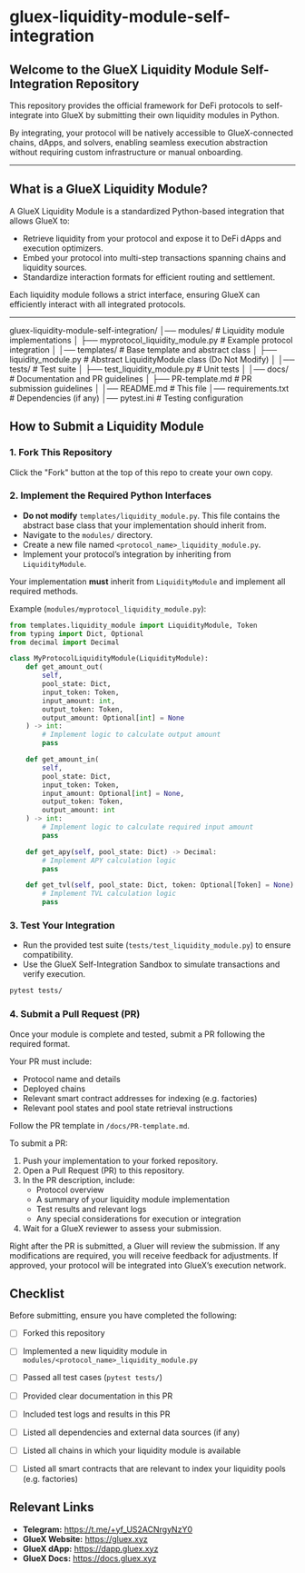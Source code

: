# gluex-liquidity-module-self-integration

## Welcome to the GlueX Liquidity Module Self-Integration Repository

This repository provides the official framework for DeFi protocols to self-integrate into GlueX by submitting their own liquidity modules in Python.

By integrating, your protocol will be natively accessible to GlueX-connected chains, dApps, and solvers, enabling seamless execution abstraction without requiring custom infrastructure or manual onboarding.

---

## What is a GlueX Liquidity Module?

A GlueX Liquidity Module is a standardized Python-based integration that allows GlueX to:

- Retrieve liquidity from your protocol and expose it to DeFi dApps and execution optimizers.
- Embed your protocol into multi-step transactions spanning chains and liquidity sources.
- Standardize interaction formats for efficient routing and settlement.

Each liquidity module follows a strict interface, ensuring GlueX can efficiently interact with all integrated protocols.

---

gluex-liquidity-module-self-integration/
│── modules/                          # Liquidity module implementations
│   ├── myprotocol_liquidity_module.py # Example protocol integration
│
│── templates/                         # Base template and abstract class
│   ├── liquidity_module.py            # Abstract LiquidityModule class (Do Not Modify)
│
│── tests/                              # Test suite
│   ├── test_liquidity_module.py        # Unit tests
│
│── docs/                               # Documentation and PR guidelines
│   ├── PR-template.md                  # PR submission guidelines
│
│── README.md                           # This file
│── requirements.txt                    # Dependencies (if any)
│── pytest.ini                          # Testing configuration



## How to Submit a Liquidity Module

### 1. Fork This Repository

Click the "Fork" button at the top of this repo to create your own copy.



### 2. Implement the Required Python Interfaces

- **Do not modify** `templates/liquidity_module.py`. This file contains the abstract base class that your implementation should inherit from.
- Navigate to the `modules/` directory.
- Create a new file named `<protocol_name>_liquidity_module.py`.
- Implement your protocol’s integration by inheriting from `LiquidityModule`.

Your implementation **must** inherit from `LiquidityModule` and implement all required methods.

Example (`modules/myprotocol_liquidity_module.py`):

```python
from templates.liquidity_module import LiquidityModule, Token
from typing import Dict, Optional
from decimal import Decimal

class MyProtocolLiquidityModule(LiquidityModule):
    def get_amount_out(
        self, 
        pool_state: Dict, 
        input_token: Token, 
        input_amount: int, 
        output_token: Token, 
        output_amount: Optional[int] = None
    ) -> int:
        # Implement logic to calculate output amount
        pass

    def get_amount_in(
        self, 
        pool_state: Dict, 
        input_token: Token, 
        input_amount: Optional[int] = None, 
        output_token: Token, 
        output_amount: int
    ) -> int:
        # Implement logic to calculate required input amount
        pass

    def get_apy(self, pool_state: Dict) -> Decimal:
        # Implement APY calculation logic
        pass

    def get_tvl(self, pool_state: Dict, token: Optional[Token] = None) -> Decimal:
        # Implement TVL calculation logic
        pass
```




### 3. Test Your Integration

- Run the provided test suite (`tests/test_liquidity_module.py`) to ensure compatibility.
- Use the GlueX Self-Integration Sandbox to simulate transactions and verify execution.

```bash
pytest tests/
```



### 4. Submit a Pull Request (PR)

Once your module is complete and tested, submit a PR following the required format.

Your PR must include:
- Protocol name and details
- Deployed chains
- Relevant smart contract addresses for indexing (e.g. factories)
- Relevant pool states and pool state retrieval instructions

Follow the PR template in `/docs/PR-template.md`.

To submit a PR:
1. Push your implementation to your forked repository.
2. Open a Pull Request (PR) to this repository.
3. In the PR description, include:
   - Protocol overview
   - A summary of your liquidity module implementation
   - Test results and relevant logs
   - Any special considerations for execution or integration
4. Wait for a GlueX reviewer to assess your submission.

Right after the PR is submitted, a Gluer will review the submission. If any modifications are required, you will receive feedback for adjustments. If approved, your protocol will be integrated into GlueX’s execution network.



## Checklist  
Before submitting, ensure you have completed the following:  

- [ ] Forked this repository  
- [ ] Implemented a new liquidity module in `modules/<protocol_name>_liquidity_module.py`  
- [ ] Passed all test cases (`pytest tests/`)  
- [ ] Provided clear documentation in this PR  
- [ ] Included test logs and results in this PR  
- [ ] Listed all dependencies and external data sources (if any)  
- [ ] Listed all chains in which your liquidity module is available
- [ ] Listed all smart contracts that are relevant to index your liquidity pools (e.g. factories)



## Relevant Links
- **Telegram:** https://t.me/+yf_US2ACNrgyNzY0
- **GlueX Website:** https://gluex.xyz
- **GlueX dApp:** https://dapp.gluex.xyz
- **GlueX Docs:** https://docs.gluex.xyz